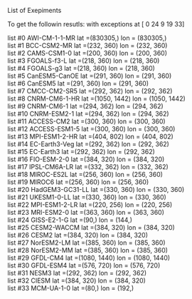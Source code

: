 List of Exepiments

To get the followin resutls: with exceptions at [ 0 24 9 19 33] 

list #0 AWI-CM-1-1-MR lat =(830305,) lon = (830305,)<br />
list #1 BCC-CSM2-MR lat =(232, 360) lon = (232, 360)<br />
list #2 CAMS-CSM1-0 lat =(200, 360) lon = (200, 360)<br />
list #3 FGOALS-f3-L lat =(218, 360) lon = (218, 360)<br />
list #4 FGOALS-g3 lat =(218, 360) lon = (218, 360)<br />
list #5 CanESM5-CanOE lat =(291, 360) lon = (291, 360)<br />
list #6 CanESM5 lat =(291, 360) lon = (291, 360)<br />
list #7 CMCC-CM2-SR5 lat =(292, 362) lon = (292, 362)<br />
list #8 CNRM-CM6-1-HR lat =(1050, 1442) lon = (1050, 1442)<br />
list #9 CNRM-CM6-1 lat =(294, 362) lon = (294, 362)<br />
list #10 CNRM-ESM2-1 lat =(294, 362) lon = (294, 362)<br />
list #11 ACCESS-CM2 lat =(300, 360) lon = (300, 360)<br />
list #12 ACCESS-ESM1-5 lat =(300, 360) lon = (300, 360)<br />
list #13 MPI-ESM1-2-HR lat =(404, 802) lon = (404, 802)<br />
list #14 EC-Earth3-Veg lat =(292, 362) lon = (292, 362)<br />
list #15 EC-Earth3 lat =(292, 362) lon = (292, 362)<br />
list #16 FIO-ESM-2-0 lat =(384, 320) lon = (384, 320)<br />
list #17 IPSL-CM6A-LR lat =(332, 362) lon = (332, 362)<br />
list #18 MIROC-ES2L lat =(256, 360) lon = (256, 360)<br />
list #19 MIROC6 lat =(256, 360) lon = (256, 360)<br />
list #20 HadGEM3-GC31-LL lat =(330, 360) lon = (330, 360)<br />
list #21 UKESM1-0-LL lat =(330, 360) lon = (330, 360)<br />
list #22 MPI-ESM1-2-LR lat =(220, 256) lon = (220, 256)<br />
list #23 MRI-ESM2-0 lat =(363, 360) lon = (363, 360)<br />
list #24 GISS-E2-1-G lat =(90,) lon = (144,)<br />
list #25 CESM2-WACCM lat =(384, 320) lon = (384, 320)<br />
list #26 CESM2 lat =(384, 320) lon = (384, 320)<br />
list #27 NorESM2-LM lat =(385, 360) lon = (385, 360)<br />
list #28 NorESM2-MM lat =(385, 360) lon = (385, 360)<br />
list #29 GFDL-CM4 lat =(1080, 1440) lon = (1080, 1440)<br />
list #30 GFDL-ESM4 lat =(576, 720) lon = (576, 720)<br />
list #31 NESM3 lat =(292, 362) lon = (292, 362)<br />
list #32 CIESM lat =(384, 320) lon = (384, 320)<br />
list #33 MCM-UA-1-0 lat =(80,) lon = (192,)<br />

